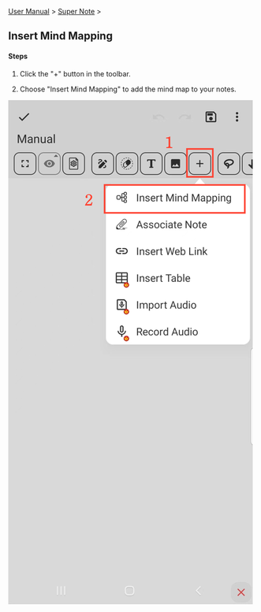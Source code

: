 [User Manual](/dragonnest/drawnote/manual/en) > [Super Note](/dragonnest/drawnote/manual/en/super_note) >

Insert Mind Mapping
---
#### Steps

1. Click the "+" button in the toolbar.

2. Choose "Insert Mind Mapping" to add the mind map to your notes.

![](imgs/insert_mind_mapping.png)